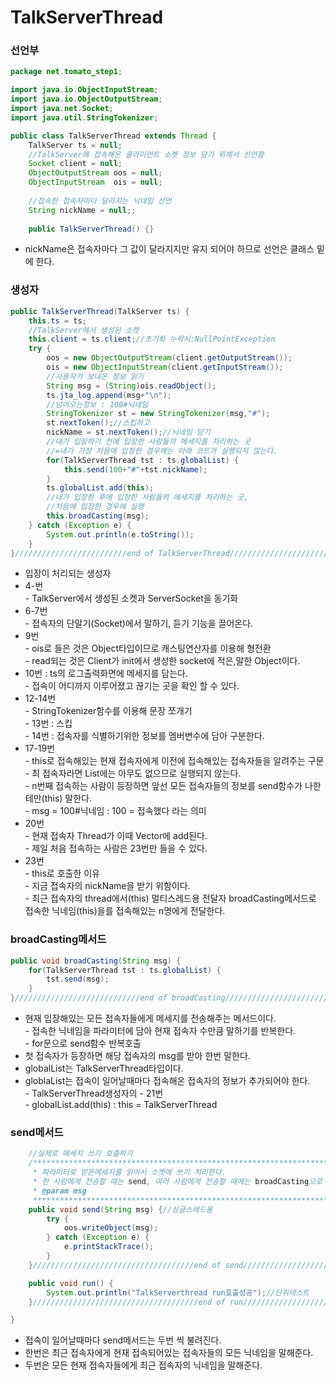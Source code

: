 # TalkServerThread

### 선언부

```java
package net.tomato_step1;

import java.io.ObjectInputStream;
import java.io.ObjectOutputStream;
import java.net.Socket;
import java.util.StringTokenizer;

public class TalkServerThread extends Thread {
	TalkServer ts = null;
	//TalkServer에 접속해온 클라이언트 소켓 정보 담기 위해서 선언함
	Socket client = null;
	ObjectOutputStream oos = null;
	ObjectInputStream  ois = null;
	
	//접속한 접속자마다 달라지는 닉네임 선언
	String nickName = null;;
	
	public TalkServerThread() {}
```

* nickName은 접속자마다 그 값이 달라지지만 유지 되어야 하므로 선언은 클래스 밑에 한다.

### 생성자

```java
public TalkServerThread(TalkServer ts) {
	this.ts = ts;
	//TalkServer에서 생성된 소켓
	this.client = ts.client;//초기화 누락시:NullPointException
	try {
		oos = new ObjectOutputStream(client.getOutputStream());
		ois = new ObjectInputStream(client.getInputStream());
		//사용자가 보내온 정보 읽기
		String msg = (String)ois.readObject();
		ts.jta_log.append(msg+"\n");
		//넘어오는정보 : 100#닉네임
		StringTokenizer st = new StringTokenizer(msg,"#");
		st.nextToken();//스킵하고
		nickName = st.nextToken();//닉네임 담기
		//내가 입장하기 전에 입장한 사람들의 메세지를 처리하는 곳
		//=내가 가장 처음에 입장한 경우에는 아래 코드가 실행되지 않는다.
		for(TalkServerThread tst : ts.globalList) {
			this.send(100+"#"+tst.nickName);
		}
		ts.globalList.add(this);
		//내가 입장한 후에 입장한 사람들의 메세지를 처리하는 곳, 
		//처음에 입장한 경우에 실행
		this.broadCasting(msg);
	} catch (Exception e) {
		System.out.println(e.toString());
	}
}/////////////////////////end of TalkServerThread/////////////////////////////
```

* 입장이 처리되는 생성자
* 4-번\
  \- TalkServer에서 생성된 소켓과 ServerSocket을 동기화
* 6-7번\
  \- 접속자의 단말기(Socket)에서 말하기, 듣기 기능을 끌어온다.
* 9번 \
  \- ois로 들은 것은 Object타입이므로 캐스팅연산자를 이용해 형전환\
  \- read되는 것은 Client가 init에서 생성한 socket에 적은,말한 Object이다.
* 10번 : ts의 로그출력화면에 메세지를 담는다.\
  \- 접속이 어디까지 이루어졌고 끊기는 곳을 확인 할 수 있다.
* 12-14번 \
  \- StringTokenizer함수를 이용해 문장 쪼개기\
  \- 13번 : 스킵\
  \- 14번 : 접속자를 식별하기위한 정보를 멤버변수에 담아 구분한다.
* 17-19번 \
  \- this로 접속해있는 현재 접속자에게 이전에 접속해있는 접속자들을 알려주는 구문\
  \- 최 접속자라면 List에는 아무도 없으므로 실행되지 않는다.\
  \- n번째 접속하는 사람이 등장하면 앞선 모든 접속자들의 정보를 send함수가 나한테만(this) 말한다.\
  \- msg = 100#닉네임 :  100 = 접속했다 라는 의미
* 20번 \
  \- 현재 접속자 Thread가 이때 Vector에 add된다.\
  \- 제일 처음 접속하는 사람은 23번만 들을 수 있다.
* 23번 \
  \- this로 호출한 이유\
  \- 지금 접속자의 nickName을 받기 위함이다.\
  \- 최근 접속자의 thread에서(this) 멀티스레드용 전달자 broadCasting메서드로 접속한 닉네임(this)을를 접속해있는 n명에게 전달한다.

### broadCasting메서드

```java
public void broadCasting(String msg) { 
	for(TalkServerThread tst : ts.globalList) {
		tst.send(msg);			
	}
}////////////////////////////end of broadCasting///////////////////////////////
```

* 현재 입장해있는 모든 접속자들에게 메세지를 전송해주는 메서드이다.\
  \- 접속한 닉네임을 파라미터에 담아 현재 접속자 수만큼 말하기를 반복한다. \
  \- for문으로 send함수 반복호출
* 첫 접속자가 등장하면 해당 접속자의 msg를 받아 한번 말한다.
* globalList는 TalkServerThread타입이다.
* globlaList는 접속이 일어날때마다 접속해온 접속자의 정보가 추가되어야 한다.\
  \- TalkServerThread생성자의 - 21번\
  \- globalList.add(this) : this = TalkServerThread

### send메서드

```java
	//실제로 메세지 쓰기 호출하기
	/*****************************************************************************
	 * 파라미터로 받은메세지를 읽어서 소켓에 쓰기 처리한다.
	 * 한 사람에게 전송할 때는 send, 여러 사람에게 전송할 때에는 broadCasting으로 처리
	 * @param msg
	 *****************************************************************************/
	public void send(String msg) {//싱글스레드용
		try {
			oos.writeObject(msg);
		} catch (Exception e) {
			e.printStackTrace();
		}
	}////////////////////////////////////end of send//////////////////////////////

	public void run() {
		System.out.println("TalkServerthread run호출성공");//단위테스트
	}/////////////////////////////////////end of run/////////////////////////////

}
```

* 접속이 일어날때마다 send메서드는 두번 씩 불려진다. 
* 한번은 최근 접속자에게 현재 접속되어있는 접속자들의 모든 닉네임을 말해준다.
* 두번은 모든 현재 접속자들에게 최근 접속자의 닉네임을 말해준다.
